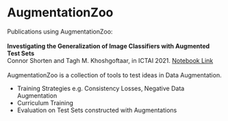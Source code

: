 # AugmentationZoo
Publications using AugmentationZoo: <br /><br />
<b>Investigating the Generalization of Image Classifiers with Augmented Test Sets</b><br />
Connor Shorten and Tagh M. Khoshgoftaar, in ICTAI 2021.
<a href = "https://github.com/CShorten/AugmentationZoo/blob/main/Notebooks/Investigating_Generalization.ipynb">Notebook Link</a>
<br /><br />
AugmentationZoo is a collection of tools to test ideas in Data Augmentation.<br />
<ul>
  <li> Training Strategies e.g. Consistency Losses, Negative Data Augmentation </li>
  <li> Curriculum Training </li>
  <li> Evaluation on Test Sets constructed with Augmentations </li>
</ul>
